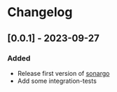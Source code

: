 # Changelog


## [0.0.1] - 2023-09-27
### Added

- Release first version of [sonargo](https://github.com/imaginekube/sonargo)
- Add some integration-tests
